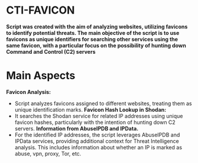 # CTI-FAVICON

**Script was created with the aim of analyzing websites, utilizing favicons to identify potential threats. The main objective of the script is to use favicons as unique identifiers for searching other services using the same favicon, with a particular focus on the possibility of hunting down Command and Control (C2) servers**

# Main Aspects
**Favicon Analysis:**
- Script analyzes favicons assigned to different websites, treating them as unique identification marks.
**Favicon Hash Lookup in Shodan:**
- It searches the Shodan service for related IP addresses using unique favicon hashes, particularly with the intention of hunting down C2 servers.
**Information from AbuseIPDB and IPData.**
- For the identified IP addresses, the script leverages AbuseIPDB and IPData services, providing additional context for Threat Intelligence analysis. This includes information about whether an IP is marked as abuse, vpn, proxy, Tor, etc.
